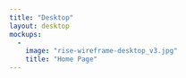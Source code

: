 ```yaml
---
title: "Desktop"
layout: desktop
mockups:
  -
    image: "rise-wireframe-desktop_v3.jpg"
    title: "Home Page"
---
```

